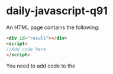 # daily-javascript-q91

An HTML page contains the following: 

``` html
<div id="result"></div> 
<script> 
//Add code here 
</script> 
```
You need to add code to the <script> tag so that the current date is displayed on the screen and refreshed every second. 

Which code snippet should you use?
<hr>
Choose the correct answer

Option 1:
```javascript
setInterval(function() {
     let d = new Date();
     document.getElementByClassName("result").innerHTML = d;
}, 1000);
```
Option 2:
```javascript
setInterval(function() {
     let d = new Date();
     document.getElementById("result").innerHTML = d;
}, 10000);
```
Option 3:
```javascript
setInterval(function() {
     let d = new Date();
     document.getElementById("result").innerHTML = d;            
}, 1000);
```
Option 4:
```javascript
function printDate() {
     for (var i = 1; i <= (24*60*60); i++) {
          let d = new Date();
          document.getElementById("result").innerHTML = d;
      }
}
printDate();

Option 3
```
